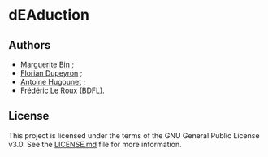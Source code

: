 # dEAduction

## Authors
- [Marguerite Bin](https://github.com/m-bin) ;
- [Florian Dupeyron](https://github.com/fdmysterious) ;
- [Antoine Hugounet](https://github.com/kryzar) ;
- [Frédéric Le Roux](https://github.com/FredericLeRoux) (BDFL).

## License
This project is licensed under the terms of the GNU General Public License v3.0.
See the [LICENSE.md](LICENSE.md) file for more information.
